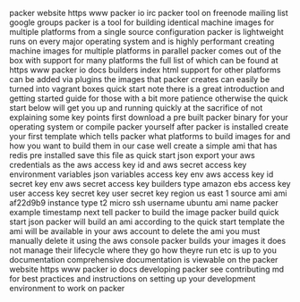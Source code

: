 packer website https www packer io irc packer tool on freenode mailing list google groups packer is a tool for building identical machine images for multiple platforms from a single source configuration packer is lightweight runs on every major operating system and is highly performant creating machine images for multiple platforms in parallel packer comes out of the box with support for many platforms the full list of which can be found at https www packer io docs builders index html support for other platforms can be added via plugins the images that packer creates can easily be turned into vagrant boxes quick start note there is a great introduction and getting started guide for those with a bit more patience otherwise the quick start below will get you up and running quickly at the sacrifice of not explaining some key points first download a pre built packer binary for your operating system or compile packer yourself after packer is installed create your first template which tells packer what platforms to build images for and how you want to build them in our case well create a simple ami that has redis pre installed save this file as quick start json export your aws credentials as the aws access key id and aws secret access key environment variables json variables access key env aws access key id secret key env aws secret access key builders type amazon ebs access key user access key secret key user secret key region us east 1 source ami ami af22d9b9 instance type t2 micro ssh username ubuntu ami name packer example timestamp next tell packer to build the image packer build quick start json packer will build an ami according to the quick start template the ami will be available in your aws account to delete the ami you must manually delete it using the aws console packer builds your images it does not manage their lifecycle where they go how theyre run etc is up to you documentation comprehensive documentation is viewable on the packer website https www packer io docs developing packer see contributing md for best practices and instructions on setting up your development environment to work on packer
